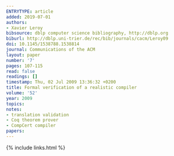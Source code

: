 ```yaml
---
ENTRYTYPE: article
added: 2019-07-01
authors:
- Xavier Leroy
bibsource: dblp computer science bibliography, http://dblp.org
biburl: http://dblp.uni-trier.de/rec/bib/journals/cacm/Leroy09
doi: 10.1145/1538788.1538814
journal: Communications of the ACM
layout: paper
number: '7'
pages: 107-115
read: false
readings: []
timestamp: Thu, 02 Jul 2009 13:36:32 +0200
title: Formal verification of a realistic compiler
volume: '52'
year: 2009
topics:
notes:
- translation validation
- Coq theorem prover
- CompCert compiler
papers:
---
```


{% include links.html %}

